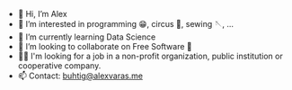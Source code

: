 - 👋 Hi, I’m Alex
- 👀 I’m interested in programming 😁, circus 🎪, sewing 🪡, ...
- 🌱 I’m currently learning Data Science
- 💞️ I’m looking to collaborate on Free Software 🦌
- 👩‍🏭 I'm looking for a job in a non-profit organization, public institution or cooperative company.
- 📫 Contact: buhtig@alexvaras.me
